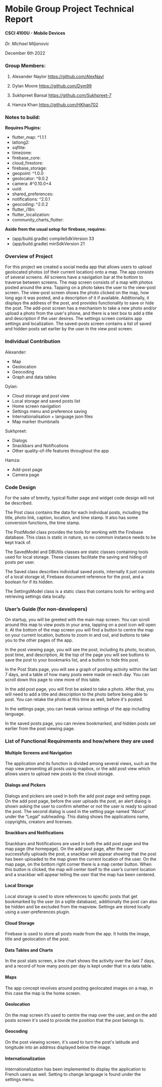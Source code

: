 



# Mobile Group Project Technical Report 

#### CSCI 4100U - Mobile Devices

*Dr. Michael Miljanovic*

December 6th 2022


### Group Members: 

1.  Alexander Naylor https://github.com/AlexNayl

2.  Dylan Moore https://github.com/Dym99

3.  Sukhpreet Bansal https://github.com/Sukhpreet-7

4.  Hamza Khan https://github.com/HKhan702

### Notes to build:

**Requires Plugins:**

- flutter_map: ^1.1.1
- latlong2:
- sqflite:
- timezone:
- firebase_core:
- cloud_firestore:
- firebase_storage:
- geopoint: ^1.0.0
- geolocator: ^9.0.2
- camera: #^0.10.0+4
- uuid:
- shared_preferences:
- notifications: ^2.0.1
- geocoding: ^2.0.2
- flutter_i18n:
- flutter_localization:
- community_charts_flutter:
  
**Aside from the usual setup for firebase, requires:**

- (app/build.gradle) compileSdkVersion 33
- (app/build.gradle) minSdkVersion 21


### Overview of Project 
For this project we created a social media app that allows users to upload geolocated photos (of their current location) onto a map. The app consists of several screens. All screens have a navigation bar at the bottom to traverse between screens.
The map screen consists of a map with photos posted around the area. Tapping on a photo takes the user to the view-post screen. 
The view-post screen shows the photo clicked on the map, how long ago it was posted, and a description of it if available. Additionally, it displays the address of the post, and provides functionality to save or hide the post.
The add-post screen has a mechanism to take a new photo and/or upload a photo from the user's phone, and there is a text box to add a title and description if the user desires. 
The settings screen contains app settings and localization.
The saved-posts screen contains a list of saved and hidden posts set earlier by the user in the view post screen.

### Individual Contribution  
Alexander:
 - Map
 - Geolocation
 - Geocoding
 - Graph and data tables 

Dylan:
- Cloud storage and post view
- Local storage and saved posts list
- Home screen navigation
- Settings menu and preference saving
- Internationalisation + language json files
- Map marker thumbnails

Sukhpreet:
- Dialogs
- Snackbars and Notifications 
- Other quality-of-life features throughout the app 

Hamza: 
- Add-post page
- Camera page


### Code Design  
For the sake of brevity, typical flutter page and widget code design will not be described.

The Post class contains the data for each individual posts, including the title, photo link, caption, location, and time stamp. It also has some conversion functions, the time stamp.

The PostModel class provides the tools for working with the Firebase database. This class is static in nature, so no common instance needs to be kept track of.

The SavedModel and DBUtils classes are static classes containing tools used for local storage. These classes facilitate the saving and hiding of posts per user.

The Saved class describes individual saved posts, internally it just consists of a local storage id, Firebase document reference for the post, and a boolean for if its hidden.

The SettingsModel class is a static class that contains tools for writing and retrieving settings data locally.






### User’s Guide (for non-developers) 
On startup, you will be greeted with the main map screen. You can scroll around this map to view posts in your area, tapping on a post icon will open it. At the bottom of the map screen you will find a button to centre the map on your current location, buttons to zoom in and out, and buttons to take you to the other pages of the app.

In the post viewing page, you will see the post, including its photo, location, post time, and description, At the top of the page you will see buttons to save the post to your bookmarks list, and a button to hide this post.

In the Post Stats page, you will see a graph of posting activity within the last 7 days, and a table of how many posts were made on each day. You can scroll down this page to view more of this table.

In the add post page, you will first be asked to take a photo. After that, you will need to add a title and description to the photo before being able to post. You can retake the photo at this time as well, before it's posted.

In the settings page, you can tweak various settings of the app including language.

In the saved posts page, you can review bookmarked, and hidden posts set earlier from the post viewing page.

### List of Functional Requirements and how/where they are used 

#### Multiple Screens and Navigation
The application and its function is divided among several views, such as the map view presenting all posts using mapbox, or the add post view which allows users to upload new posts to the cloud storage.

#### Dialogs and Pickers
Dialogs and pickers are used in both the add post page and setting page. On the add post page, before the user uploads the post, an alert dialog is shown asking the user  to confirm whether or not the user is ready to upload the post. The second dialog is used in the setting page named “About” under the “Legal” subheading. This dialog shows the applications name, copyrights, creators and licenses. 

#### Snackbars and Notifications
Snackbars and Notifications are used in both the add post page and the map page (the homepage). On the add post page, after the user successfully uploads the post, a snackbar will appear showing that the post has been uploaded to the map given the current location of the user. On the map page, on the bottom right corner there is a map center button. When this button is clicked, the map will center itself to the user’s current location and a snackbar will appear telling the user that the map has been centered. 

#### Local Storage
Local storage is used to store references to specific posts that get bookmarked by the user (in a sqlite database), additionally the post can also be hidden and be excluded from the mapview.
Settings are stored locally using a user-preferences plugin.

#### Cloud Storage
Firebase is used to store all posts made from the app. It holds the image, title and geolocation of the post.

#### Data Tables and Charts
In the post stats screen, a line chart shows the activity over the last 7 days, and a record of how many posts per day is kept under that in a data table.

#### Maps
The app concept revolves around posting geolocated images on a map, in this case the map is the home screen.

#### Geolocation
On the map screen it’s used to centre the map over the user, and on the add posts screen it's used to provide the position that the post belongs to.

#### Geocoding
On the post viewing screen, it's used to turn the post's latitude and longitude into an address displayed below the image.

#### Internationalization
Internationalization has been implemented to display the application to French users as well. Setting to change language is found under the settings menu.


